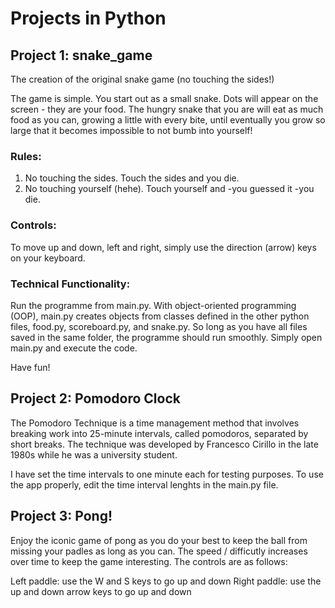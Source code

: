 # Projects in Python

## Project 1: snake_game
The creation of the original snake game (no touching the sides!)

The game is simple. You start out as a small snake. Dots will appear on the screen - they are your food. 
The hungry snake that you are will eat as much food as you can, growing a little with every bite, until eventually
you grow so large that it becomes impossible to not bumb into yourself!

### Rules: 
1) No touching the sides. Touch the sides and you die.
2) No touching yourself (hehe). Touch yourself and -you guessed it -you die.

### Controls:
To move up and down, left and right, simply use the direction (arrow) keys on your keyboard.

### Technical Functionality:
Run the programme from main.py. With object-oriented programming (OOP), main.py creates objects from classes defined in the other python files, food.py, scoreboard.py, and snake.py. So long as you have all files saved in the same folder, the programme should run smoothly. Simply open main.py and execute the code. 

Have fun!

## Project 2: Pomodoro Clock

The Pomodoro Technique is a time management method that involves breaking work into 25-minute intervals, called pomodoros, separated by short breaks. The technique was developed by Francesco Cirillo in the late 1980s while he was a university student.

I have set the time intervals to one minute each for testing purposes. To use the app properly, edit the time interval lenghts in the main.py file. 

## Project 3: Pong!

Enjoy the iconic game of pong as you do your best to keep the ball from missing your padles as long as you can. The speed / difficutly increases over time to keep the game interesting. The controls are as follows:

Left paddle: use the W and S keys to go up and down
Right paddle: use the up and down arrow keys to go up and down
